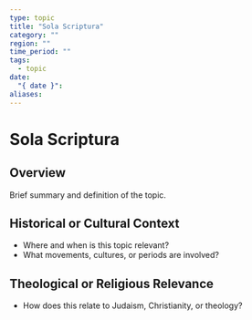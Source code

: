 ```yaml
---
type: topic
title: "Sola Scriptura"
category: ""
region: ""
time_period: ""
tags:
  - topic
date:
  "{ date }": 
aliases:
---
```


# Sola Scriptura

## Overview

Brief summary and definition of the topic.

## Historical or Cultural Context

- Where and when is this topic relevant?
- What movements, cultures, or periods are involved?

## Theological or Religious Relevance

- How does this relate to Judaism, Christianity, or theology?
